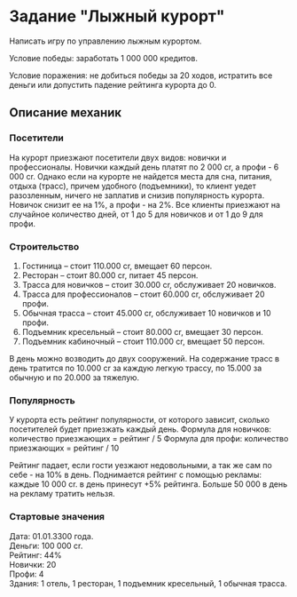 # Задание "Лыжный курорт"
Написать игру по управлению лыжным курортом. 

Условие победы: заработать 1 000 000 кредитов.

Условие поражения: не добиться победы за 20 ходов, истратить все деньги или допустить падение рейтинга курорта до 0.

## Описание механик

### Посетители
На курорт приезжают посетители двух видов: новички и профессионалы.
Новички каждый день платят по 2 000 cr, а профи - 6 000 cr. 
Однако если на курорте не найдется места для сна, питания, отдыха (трасс), причем удобного (подъемники), то клиент уедет разозленным, ничего не заплатив и снизив популярность курорта. Новичок снизит ее на 1%, а профи - на 2%.
Все клиенты приезжают на случайное количество дней, от 1 до 5 для новичков и от 1 до 9 для профи.

### Строительство
1) Гостиница – стоит 110.000 cr, вмещает 60 персон.
2) Ресторан – стоит 80.000 cr, питает 45 персон.
3) Трасса для новичков – стоит 30.000 cr, обслуживает 20 новичков.
4) Трасса для профессионалов – стоит 60.000 cr, обслуживает 20 профи.
5) Обычная трасса – стоит 45.000 cr, обслуживает 10 новичков и 10 профи.
6) Подъемник кресельный – стоит 80.000 cr, вмещает 30 персон.
7) Подъемник кабиночный – стоит 110.000 cr, вмещает 50 персон.

В день можно возводить до двух сооружений. 
На содержание трасс в день тратится по 10.000 cr за каждую легкую трассу, по 15.000 за обычную и по 20.000 за тяжелую. 

### Популярность
У курорта есть рейтинг популярности, от которого зависит, сколько посетителей будет приезжать каждый день. 
Формула для новичков: количество приезжающих = рейтинг / 5
Формула для профи: количество приезжающих = рейтинг / 10

Рейтинг падает, если гости уезжают недовольными, а так же сам по себе - на 10% в день.
Поднимается рейтинг с помощью рекламы: каждые 10 000 cr. в день принесут +5% рейтинга. Больше 50 000 в день на рекламу тратить нельзя.

### Стартовые значения
Дата: 01.01.3300 года.<br>
Деньги: 100 000 cr.<br>
Рейтинг: 44%<br>
Новички: 20<br>
Профи: 4<br>
Здания: 1 отель, 1 ресторан, 1 подъемник кресельный, 1 обычная трасса.
